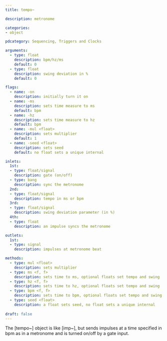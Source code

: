 ```yaml
---
title: tempo~

description: metronome

categories:
- object

pdcategory: Sequencing, Triggers and Clocks

arguments:
  - type: float
    description: bpm/hz/ms
    default: 0
  - type: float
    description: swing deviation in %
    default: 0

flags:
  - name: -on
    description: initially turn it on
  - name: -ms
    description: sets time measure to ms
    default: bpm
  - name: -hz
    description: sets time measure to hz
    default: bpm
  - name: -mul <float>
    description: sets multiplier
    default: 1
  - name: -seed <float>
    description: sets seed
    default: no float sets a unique internal

inlets:
  1st:
  - type: float/signal
    description: gate (on/off)
  - type: bang
    description: sync the metronome
  2nd:
  - type: float/signal
    description: tempo in ms or bpm
  3rd:
  - type: float/signal
    description: swing deviation parameter (in %)
  4th:
  - type: float
    description: an impulse syncs the metronome

outlets:
  1st:
  - type: signal
    description: impulses at metronome beat

methods:
  - type: mul <float>
    description: sets multiplier
  - type: ms <f, f>
    description: sets time to ms, optional floats set tempo and swing
  - type: hz <f, f>
    description: sets time to hz, optional floats set tempo and swing
  - type: bpm <f, f>
    description: sets time to bpm, optional floats set tempo and swing
  - type: seed <float>
    description: a float sets seed, no float sets a unique internal
  
draft: false
---
```


The [tempo~] object is like [imp~], but sends impulses at a time specified in bpm as in a metronome and is turned on/off by a gate input.
